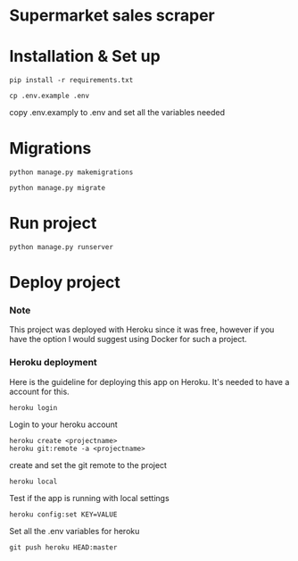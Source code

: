 
# Supermarket sales scraper



# Installation & Set up
```
pip install -r requirements.txt
```

```
cp .env.example .env
```
copy .env.examply to .env and set all the variables needed

# Migrations
```
python manage.py makemigrations
```
```
python manage.py migrate
```

# Run project
```
python manage.py runserver
```


# Deploy project
### Note
This project was deployed with Heroku since it was free, however if you have the option I would suggest using Docker for such a project. 

### Heroku deployment
Here is the guideline for deploying this app on Heroku. It's needed to have a account for this.

```
heroku login
``` 
Login to your heroku account

```
heroku create <projectname>
heroku git:remote -a <projectname>
```
create and set the git remote to the project

```
heroku local
```
Test if the app is running with local settings

```
heroku config:set KEY=VALUE
```
Set all the .env variables for heroku

```
git push heroku HEAD:master
```
